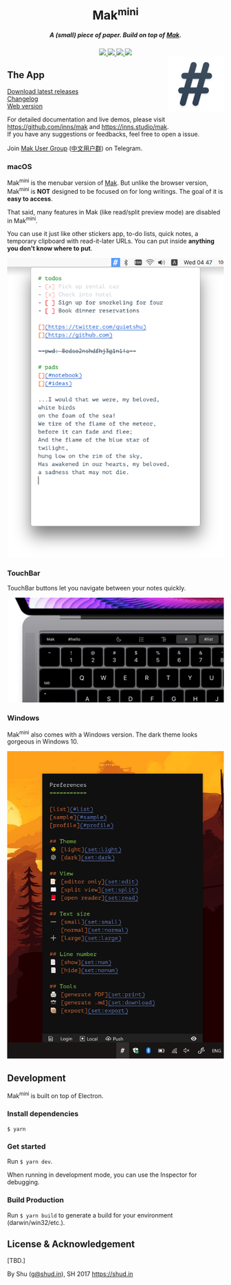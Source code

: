 <h1 align="center">Mak<sup>mini<sup></h1>

<h5 align="center">A (small) piece of paper. Build on top of <a href="https://github.com/inns/mak">Mak</a>.</h5>

<div align="center">
  <a href="https://twitter.com/intent/tweet?text=A+small+piece+of+paper:&url=https%3A%2F%2Fgithub.com%2Finns%2Fmak-mini">
    <img src="https://badgen.net/badge//tweet?icon=twitter"/>
  </a>
  <a href="https://github.com/inns/mak-mini/releases">
    <img src='https://badgen.net/github/release/inns/mak-mini'/>
  </a>
  <a href="https://github.com/inns/mak-mini/releases">
    <img src='https://badgen.net/github/release/inns/mak-mini'/>
  </a>
  <a href="https://mak.ink">
    <img src='https://badgen.net/uptime-robot/day/m780777417-1f8362b19452b5fe087b4c7f'/>
  </a>
</div>

<img src='assets/mak-mini.png' width=128 height=128 align='right'/>

## The App
[Download latest releases](https://github.com/inns/mak-mini/releases)  
[Changelog](https://github.com/inns/mak-mini/blob/master/CHANGELOG.md)  
[Web version](https://github.com/inns/mak)

For detailed documentation and live demos, please visit https://github.com/inns/mak and https://inns.studio/mak.  
If you have any suggestions or feedbacks, feel free to open a issue.

Join [Mak User Group](https://t.me/mak_ink) ([中文用户群](https://t.me/mak_ink_cn)) on Telegram.

### macOS

Mak<sup>mini</sup> is the menubar version of [Mak](https://mak.ink). But unlike the browser version, Mak<sup>mini</sup> is **NOT** designed to be focused on for long writings. The goal of it is **easy to access**.

That said, many features in Mak (like read/split preview mode) are disabled in Mak<sup>mini</sup>.

You can use it just like other stickers app, to-do lists, quick notes, a temporary clipboard with read-it-later URLs. You can put inside **anything you don't know where to put**.

<div align="center">
  <img src='screenshot/mak.png' width=539 />
</div>

### TouchBar

TouchBar buttons let you navigate between your notes quickly.

<div align="center">
  <img src='screenshot/touchbar.png' width=650 />
</div>

### Windows

Mak<sup>mini</sup> also comes with a Windows version. The dark theme looks gorgeous in Windows 10.

<div align="center">
  <img src='screenshot/windows-mak.png' width=531 />
</div>

## Development

Mak<sup>mini</sup> is built on top of Electron.

### Install dependencies
`$ yarn`

### Get started
Run `$ yarn dev`.  

When running in development mode, you can use the Inspector for debugging.

### Build Production
Run `$ yarn build` to generate a build for your environment (darwin/win32/etc.).  


## License & Acknowledgement
[TBD.]

By Shu (g@shud.in), SH 2017
https://shud.in
